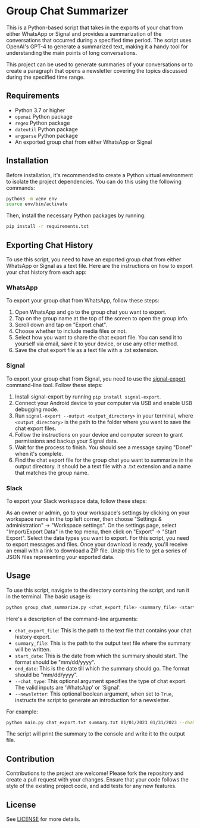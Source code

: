 # Group Chat Summarizer

This is a Python-based script that takes in the exports of your chat from either WhatsApp or Signal and provides a summarization of the conversations that occurred during a specified time period. The script uses OpenAI's GPT-4 to generate a summarized text, making it a handy tool for understanding the main points of long conversations.

This project can be used to generate summaries of your conversations or to create a paragraph that opens a newsletter covering the topics discussed during the specified time range.

## Requirements

- Python 3.7 or higher
- `openai` Python package
- `regex` Python package
- `dateutil` Python package
- `argparse` Python package
- An exported group chat from either WhatsApp or Signal

## Installation

Before installation, it's recommended to create a Python virtual environment to isolate the project dependencies. You can do this using the following commands:

```bash
python3 -m venv env
source env/bin/activate
```

Then, install the necessary Python packages by running:

```bash
pip install -r requirements.txt
```

## Exporting Chat History

To use this script, you need to have an exported group chat from either WhatsApp or Signal as a text file. Here are the instructions on how to export your chat history from each app:

### WhatsApp

To export your group chat from WhatsApp, follow these steps:

1. Open WhatsApp and go to the group chat you want to export.
2. Tap on the group name at the top of the screen to open the group info.
3. Scroll down and tap on "Export chat".
4. Choose whether to include media files or not.
5. Select how you want to share the chat export file. You can send it to yourself via email, save it to your device, or use any other method.
6. Save the chat export file as a text file with a .txt extension.

### Signal

To export your group chat from Signal, you need to use the [signal-export](https://github.com/carderne/signal-export) command-line tool. Follow these steps:

1. Install signal-export by running `pip install signal-export`.
2. Connect your Android device to your computer via USB and enable USB debugging mode.
3. Run `signal-export --output <output_directory>` in your terminal, where `<output_directory>` is the path to the folder where you want to save the chat export files.
4. Follow the instructions on your device and computer screen to grant permissions and backup your Signal data.
5. Wait for the process to finish. You should see a message saying "Done!" when it's complete.
6. Find the chat export file for the group chat you want to summarize in the output directory. It should be a text file with a .txt extension and a name that matches the group name.


### Slack
To export your Slack workspace data, follow these steps:

As an owner or admin, go to your workspace's settings by clicking on your workspace name in the top left corner, then choose "Settings & administration" -> "Workspace settings".
On the settings page, select "Import/Export Data" in the top menu, then click on "Export" -> "Start Export".
Select the data types you want to export. For this script, you need to export messages and files.
Once your download is ready, you'll receive an email with a link to download a ZIP file. Unzip this file to get a series of JSON files representing your exported data.

## Usage

To use this script, navigate to the directory containing the script, and run it in the terminal. The basic usage is:

```bash
python group_chat_summarize.py <chat_export_file> <summary_file> <start_date> <end_date> --chat_type=<chat_type> --newsletter=<boolean>
```

Here's a description of the command-line arguments:

- `chat_export_file`: This is the path to the text file that contains your chat history export.
- `summary_file`: This is the path to the output text file where the summary will be written.
- `start_date`: This is the date from which the summary should start. The format should be "mm/dd/yyyy".
- `end_date`: This is the date till which the summary should go. The format should be "mm/dd/yyyy".
- `--chat_type`: This optional argument specifies the type of chat export. The valid inputs are 'WhatsApp' or 'Signal'.
- `--newsletter`: This optional boolean argument, when set to `True`, instructs the script to generate an introduction for a newsletter.

For example:

```bash
python main.py chat_export.txt summary.txt 01/01/2023 01/31/2023 --chat_type=WhatsApp --newsletter=True
```

The script will print the summary to the console and write it to the output file.

## Contribution

Contributions to the project are welcome! Please fork the repository and create a pull request with your changes. Ensure that your code follows the style of the existing project code, and add tests for any new features.

## License

See [LICENSE](./LICENSE) for more details.
